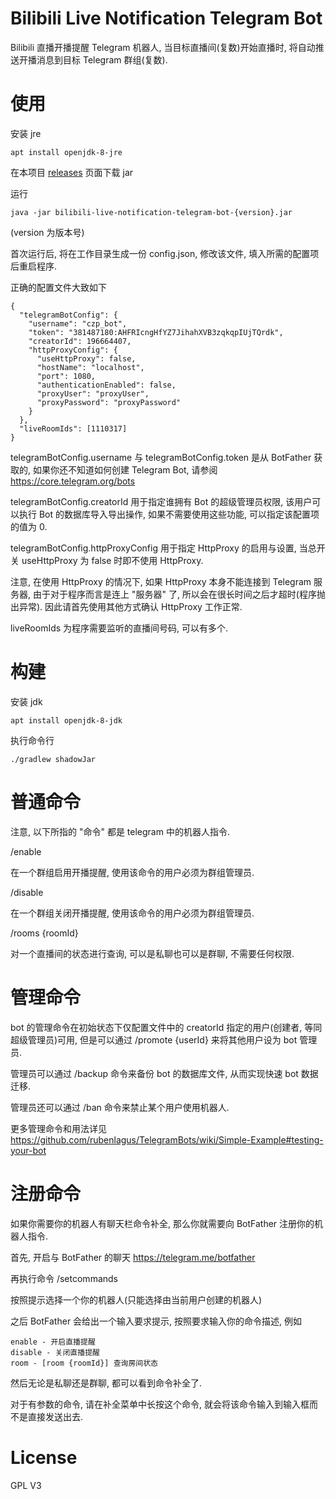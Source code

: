 # Bilibili Live Notification Telegram Bot
Bilibili 直播开播提醒 Telegram 机器人, 当目标直播间(复数)开始直播时, 将自动推送开播消息到目标 Telegram 群组(复数).

# 使用
安装 jre

    apt install openjdk-8-jre

在本项目 [releases](../../releases) 页面下载 jar

运行

    java -jar bilibili-live-notification-telegram-bot-{version}.jar

(version 为版本号)

首次运行后, 将在工作目录生成一份 config.json, 修改该文件, 填入所需的配置项后重启程序.

正确的配置文件大致如下

    {
      "telegramBotConfig": {
        "username": "czp_bot",
        "token": "381487180:AHFRIcngHfYZ7JihahXVB3zqkqpIUjTQrdk",
        "creatorId": 196664407,
        "httpProxyConfig": {
          "useHttpProxy": false,
          "hostName": "localhost",
          "port": 1080,
          "authenticationEnabled": false,
          "proxyUser": "proxyUser",
          "proxyPassword": "proxyPassword"
        }
      },
      "liveRoomIds": [1110317]
    }

telegramBotConfig.username 与 telegramBotConfig.token 是从 BotFather 获取的, 如果你还不知道如何创建 Telegram Bot, 请参阅 https://core.telegram.org/bots

telegramBotConfig.creatorId 用于指定谁拥有 Bot 的超级管理员权限, 该用户可以执行 Bot 的数据库导入导出操作, 如果不需要使用这些功能, 可以指定该配置项的值为 0.

telegramBotConfig.httpProxyConfig 用于指定 HttpProxy 的启用与设置, 当总开关 useHttpProxy 为 false 时即不使用 HttpProxy.

注意, 在使用 HttpProxy 的情况下, 如果 HttpProxy 本身不能连接到 Telegram 服务器, 由于对于程序而言是连上 "服务器" 了, 所以会在很长时间之后才超时(程序抛出异常). 因此请首先使用其他方式确认 HttpProxy 工作正常.

liveRoomIds 为程序需要监听的直播间号码, 可以有多个.

# 构建
安装 jdk

    apt install openjdk-8-jdk

执行命令行

    ./gradlew shadowJar

# 普通命令
注意, 以下所指的 "命令" 都是 telegram 中的机器人指令.

/enable

在一个群组启用开播提醒, 使用该命令的用户必须为群组管理员.

/disable

在一个群组关闭开播提醒, 使用该命令的用户必须为群组管理员.

/rooms {roomId}

对一个直播间的状态进行查询, 可以是私聊也可以是群聊, 不需要任何权限.

# 管理命令
bot 的管理命令在初始状态下仅配置文件中的 creatorId 指定的用户(创建者, 等同超级管理员)可用, 但是可以通过 /promote {userId} 来将其他用户设为 bot 管理员.

管理员可以通过 /backup 命令来备份 bot 的数据库文件, 从而实现快速 bot 数据迁移.

管理员还可以通过 /ban 命令来禁止某个用户使用机器人.

更多管理命令和用法详见 https://github.com/rubenlagus/TelegramBots/wiki/Simple-Example#testing-your-bot

# 注册命令
如果你需要你的机器人有聊天栏命令补全, 那么你就需要向 BotFather 注册你的机器人指令.

首先, 开启与 BotFather 的聊天 https://telegram.me/botfather

再执行命令 /setcommands

按照提示选择一个你的机器人(只能选择由当前用户创建的机器人)

之后 BotFather 会给出一个输入要求提示, 按照要求输入你的命令描述, 例如

    enable - 开启直播提醒
    disable - 关闭直播提醒
    room - [room {roomId}] 查询房间状态

然后无论是私聊还是群聊, 都可以看到命令补全了.

对于有参数的命令, 请在补全菜单中长按这个命令, 就会将该命令输入到输入框而不是直接发送出去.

# License
GPL V3
